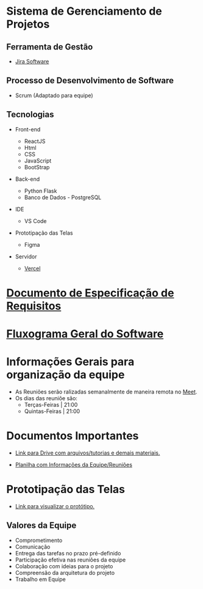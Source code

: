 # Sistema de Gerenciamento de Projetos

## Ferramenta de Gestão

- [Jira Software](https://topsiweb-045.atlassian.net/jira/software/projects/ISIW/boards/1/roadmap?shared=&atlOrigin=eyJpIjoiOTdhM2NhNjVjZmNkNDk1ZDg3ZWM2MjkzZGI0OWJiMzYiLCJwIjoiaiJ9)

## Processo de Desenvolvimento de Software

- Scrum (Adaptado para equipe)

## Tecnologias

- Front-end

  - ReactJS
  - Html
  - CSS
  - JavaScript
  - BootStrap

- Back-end

  - Python Flask
  - Banco de Dados - PostgreSQL

- IDE

  - VS Code

- Prototipação das Telas

  - Figma

- Servidor
  - [Vercel](https://vercel.com/)

# [Documento de Especificação de Requisitos](https://docs.google.com/document/d/1SoyGq1B8NpAxJMeiTQRM_trde9UVu3wnskpQNQc-gBQ/edit#)

# [Fluxograma Geral do Software](https://drive.google.com/file/d/1cmANmxPhQ-gQhVlEt5vtKNs35OLR_WoL/view?usp=share_link)

# Informações Gerais para organização da equipe

- As Reuniões serão ralizadas semanalmente de maneira remota no [Meet](https://meet.google.com/yce-euwi-buy).
- Os dias das reuniõe são:
  - Terças-Feiras | 21:00
  - Quintas-Feiras | 21:00

# Documentos Importantes

- [Link para Drive com arquivos/tutorias e demais materiais.](https://drive.google.com/drive/folders/1B0aWiIltDLUM3jSab6dfJmHU9O0uLQBl)

- [Planilha com Informações da Equipe/Reuniões](https://docs.google.com/spreadsheets/d/1-krF3a3XWaE_qxY1pSuACv7RrJooM_Ib3L6pFZiUhIU/edit#gid=0)

# Prototipação das Telas

- [Link para visualizar o protótipo.](https://www.figma.com/file/lsIKGoFR9LjBfZwmqI7M4Q/SGP_UFBA?node-id=1%3A26&t=Ek8wruQihwCGt6dm-1)

## Valores da Equipe

- Comprometimento
- Comunicação
- Entrega das tarefas no prazo pré-definido
- Participação efetiva nas reuniões da equipe
- Colaboração com ideias para o projeto
- Compreensão da arquitetura do projeto
- Trabalho em Equipe

